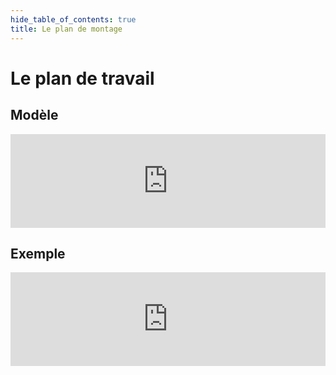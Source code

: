 ```yaml
---
hide_table_of_contents: true
title: Le plan de montage
---
```

# Le plan de travail

## Modèle

<iframe src="https://drive.google.com/file/d/1a6KQljJvuj7DNr1V1Ul3LebNlvxnvTrm/preview" width="100%" style={{aspectRatio: "640/480"}} frameborder="0" allow="autoplay"></iframe>

## Exemple

<iframe src="https://drive.google.com/file/d/1aGhErFxbwa-Y71S7WFwchZIeP_Yl-pK4/preview" width="100%" style={{aspectRatio: "640/480"}} frameborder="0" allow="autoplay"></iframe>